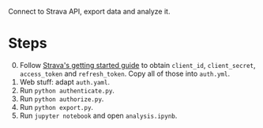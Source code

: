 Connect to Strava API, export data and analyze it.

# Steps
0. Follow [Strava's getting started guide](https://developers.strava.com/docs/getting-started/) to obtain `client_id`, `client_secret`, `access_token` and `refresh_token`. Copy all of those into `auth.yml`.
1. Web stuff: adapt `auth.yaml`.
2. Run `python authenticate.py`.
3. Run `python authorize.py`.
4. Run `python export.py`.
5. Run `jupyter notebook` and open `analysis.ipynb`.
